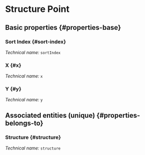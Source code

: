 #  Structure Point
<!--- THIS FILE IS GENERATED PLEASE DO NOT EDIT IT DIRECTLY --->



## Basic properties {#properties-base}

### Sort Index {#sort-index}



*Technical name:* ```sortIndex```

### X {#x}



*Technical name:* ```x```

### Y {#y}



*Technical name:* ```y```


## Associated entities (unique) {#properties-belongs-to}

### Structure {#structure}



*Technical name:* ```structure```





